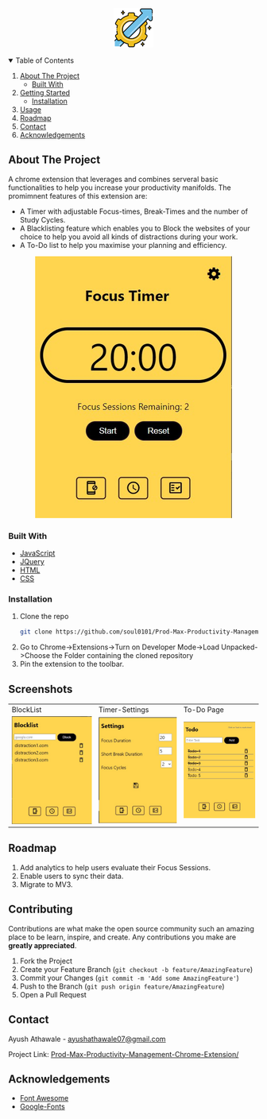 <p align="center">
  <a href="https://github.com/soul0101/Prod-Max-Productivity-Management-Chrome-Extension/">
    <img src="https://github.com/soul0101/Prod-Max-Productivity-Management-Chrome-Extension/raw/main/assets/productivity.png" alt="Logo" width="80" height="80">
  </a>
</p>

<!-- TABLE OF CONTENTS -->
<details open="open">
  <summary>Table of Contents</summary>
  <ol>
    <li>
      <a href="#about-the-project">About The Project</a>
      <ul>
        <li><a href="#built-with">Built With</a></li>
      </ul>
    </li>
    <li>
      <a href="#getting-started">Getting Started</a>
      <ul>
        <li><a href="#installation">Installation</a></li>
      </ul>
    </li>
    <li><a href="#usage">Usage</a></li>
    <li><a href="#roadmap">Roadmap</a></li>
    <li><a href="#contact">Contact</a></li>
    <li><a href="#acknowledgements">Acknowledgements</a></li>
  </ol>
</details>



<!-- ABOUT THE PROJECT -->
## About The Project
A chrome extension that leverages and combines serveral basic functionalities to help you increase your productivity manifolds. 
The promimnent features of this extension are:
* A Timer with adjustable Focus-times, Break-Times and the number of Study Cycles.
* A Blacklisting feature which enables you to Block the websites of your choice to help you avoid all kinds of distractions during your work.
* A To-Do list to help you maximise your planning and efficiency.


<p align="center">
  <img src="https://raw.githubusercontent.com/soul0101/Prod-Max-Productivity-Management-Chrome-Extension/main/screens/timer.jpg" />
</p>


### Built With

* [JavaScript](https://developer.mozilla.org/en-US/docs/Learn/Getting_started_with_the_web/JavaScript_basics)
* [JQuery](https://jquery.com)
* [HTML]()
* [CSS]()

### Installation

1. Clone the repo
   ```sh
   git clone https://github.com/soul0101/Prod-Max-Productivity-Management-Chrome-Extension/
   ```
2. Go to Chrome->Extensions->Turn on Developer Mode->Load Unpacked->Choose the Folder containing the cloned repository
3. Pin the extension to the toolbar.



<!-- USAGE EXAMPLES -->
## Screenshots
<table>
  <tr>
    <td>BlockList</td>
     <td>Timer-Settings</td>
     <td>To-Do Page</td>
  </tr>
  <tr>
    <td><img src="https://github.com/soul0101/Prod-Max-Productivity-Management-Chrome-Extension/raw/main/screens/blocklist.jpg" width=330></td>
    <td><img src="https://github.com/soul0101/Prod-Max-Productivity-Management-Chrome-Extension/raw/main/screens/settings.jpg" width=330></td>
    <td><img src="https://github.com/soul0101/Prod-Max-Productivity-Management-Chrome-Extension/raw/main/screens/todo.jpg" width=330></td>
  </tr>
</table>


<!-- ROADMAP -->
## Roadmap
1) Add analytics to help users evaluate their Focus Sessions.
2) Enable users to sync their data.
3) Migrate to MV3.


<!-- CONTRIBUTING -->
## Contributing

Contributions are what make the open source community such an amazing place to be learn, inspire, and create. Any contributions you make are **greatly appreciated**.

1. Fork the Project
2. Create your Feature Branch (`git checkout -b feature/AmazingFeature`)
3. Commit your Changes (`git commit -m 'Add some AmazingFeature'`)
4. Push to the Branch (`git push origin feature/AmazingFeature`)
5. Open a Pull Request

<!-- CONTACT -->
## Contact

Ayush Athawale - ayushathawale07@gmail.com

Project Link: [Prod-Max-Productivity-Management-Chrome-Extension/](https://github.com/soul0101/Prod-Max-Productivity-Management-Chrome-Extension/)



<!-- ACKNOWLEDGEMENTS -->
## Acknowledgements

* [Font Awesome](https://fontawesome.com)
* [Google-Fonts](https://fonts.google.com)
